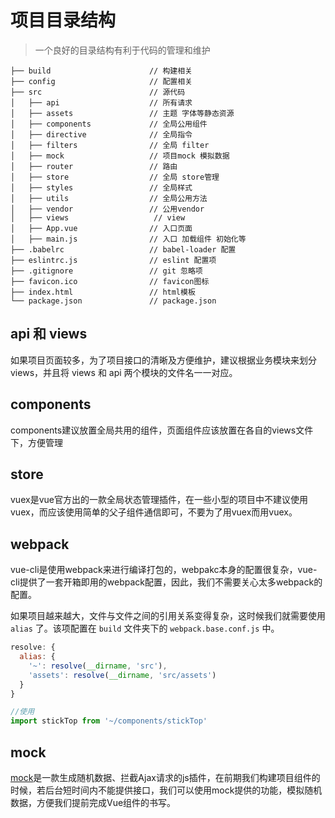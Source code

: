 # 项目目录结构

> 一个良好的目录结构有利于代码的管理和维护

```
├── build                      // 构建相关  
├── config                     // 配置相关
├── src                        // 源代码
│   ├── api                    // 所有请求
│   ├── assets                 // 主题 字体等静态资源
│   ├── components             // 全局公用组件
│   ├── directive              // 全局指令
│   ├── filters                // 全局 filter
│   ├── mock                   // 项目mock 模拟数据
│   ├── router                 // 路由
│   ├── store                  // 全局 store管理
│   ├── styles                 // 全局样式
│   ├── utils                  // 全局公用方法
│   ├── vendor                 // 公用vendor
│   ├── views                   // view
│   ├── App.vue                // 入口页面
│   ├── main.js                // 入口 加载组件 初始化等
├── .babelrc                   // babel-loader 配置
├── eslintrc.js                // eslint 配置项
├── .gitignore                 // git 忽略项
├── favicon.ico                // favicon图标
├── index.html                 // html模板
└── package.json               // package.json
```

## api 和 views

如果项目页面较多，为了项目接口的清晰及方便维护，建议根据业务模块来划分views，并且将 views 和 api 两个模块的文件名一一对应。

## components

components建议放置全局共用的组件，页面组件应该放置在各自的views文件下，方便管理

## store

vuex是vue官方出的一款全局状态管理插件，在一些小型的项目中不建议使用vuex，而应该使用简单的父子组件通信即可，不要为了用vuex而用vuex。

## webpack

vue-cli是使用webpack来进行编译打包的，webpakc本身的配置很复杂，vue-cli提供了一套开箱即用的webpack配置，因此，我们不需要关心太多webpack的配置。

如果项目越来越大，文件与文件之间的引用关系变得复杂，这时候我们就需要使用 `alias` 了。该项配置在 `build` 文件夹下的 `webpack.base.conf.js` 中。

```javascript
resolve: {
  alias: {
    '~': resolve(__dirname, 'src'),
    'assets': resolve(__dirname, 'src/assets')
  }
}

//使用
import stickTop from '~/components/stickTop'
```

## mock

[mock](http://mockjs.com/)是一款生成随机数据、拦截Ajax请求的js插件，在前期我们构建项目组件的时候，若后台短时间内不能提供接口，我们可以使用mock提供的功能，模拟随机数据，方便我们提前完成Vue组件的书写。